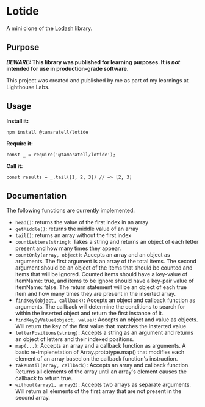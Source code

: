 # Lotide

A mini clone of the [Lodash](https://lodash.com) library.

## Purpose

**_BEWARE:_ This library was published for learning purposes. It is _not_ intended for use in production-grade software.**

This project was created and published by me as part of my learnings at Lighthouse Labs. 

## Usage

**Install it:**

`npm install @tamaratell/lotide`

**Require it:**

`const _ = require('@tamaratell/lotide');`

**Call it:**

`const results = _.tail([1, 2, 3]) // => [2, 3]`

## Documentation

The following functions are currently implemented:

* `head()`: returns the value of the first index in an array
* `getMiddle()`: returns the middle value of an array
* `tail()`: returns an array without the first index
* `countLetters(string)`: Takes a string and returns an object of each letter present and how many times they appear.
* `countOnly(array, object)`: Accepts an array and an object as arguments. The first argument is an array of the total items. The second argument should be an object of the items that should be counted and items that will be ignored. Counted items should have a key-value of itemName: true, and items to be ignore should have a key-pair value of itemName: false. The return statement will be an object of each true item and how many times they are present in the inserted array.
* `findKey(object, callback)`: Accepts an object and callback function as arguments. The callback will determine the conditions to search for within the inserted object and return the first instance of it.
* `findKeyByValue(object, value)`: Accepts an object and value as objects. Will return the key of the first value that matches the insterted value.
* `letterPositions(string)`: Accepts a string as an argument and returns an object of letters and their indexed positions.
* `map(...)`: Accepts an array and a callback function as arguments. A basic re-implenetation of Array.prototype.map() that modifies each element of an array based on the callback function's instruction.
* `takeUntil(array, callback)`: Accepts an array and callback function. Returns all elements of the array until an array's element causes the callback to return true.
* `without(array1, array2)`: Accepts two arrays as separate arguments. Will return all elements of the first array that are not present in the second array.